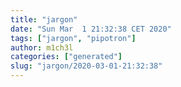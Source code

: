 ```yaml
---
title: "jargon"
date: "Sun Mar  1 21:32:38 CET 2020"
tags: ["jargon", "pipotron"]
author: m1ch3l
categories: ["generated"]
slug: "jargon/2020-03-01-21:32:38"
---
```



